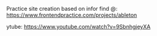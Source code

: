 Practice site creation based on infor find @: https://www.frontendpractice.com/projects/ableton

ytube: https://www.youtube.com/watch?v=9SbnhgjeyXA